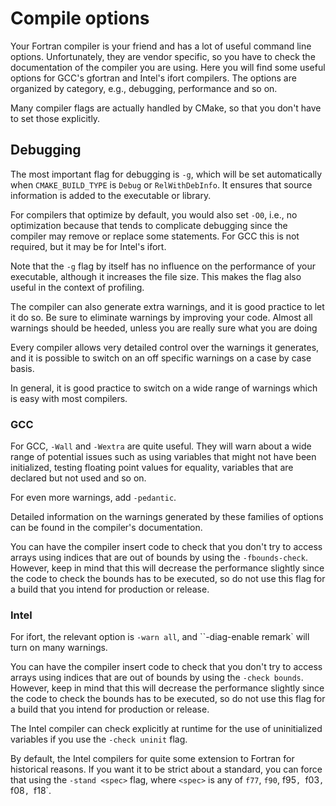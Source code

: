 # Compile options

Your Fortran compiler is your friend and has a lot of useful command line
options.  Unfortunately, they are vendor specific, so you have to check the
documentation of the compiler you are using.  Here you will find some useful
options for GCC's gfortran and Intel's ifort compilers.  The options are
organized by category, e.g., debugging, performance and so on.

Many compiler flags are actually handled by CMake, so that you don't have to
set those explicitly.


## Debugging

The most important flag for debugging is `-g`, which will be set automatically
when `CMAKE_BUILD_TYPE` is `Debug` or `RelWithDebInfo`.  It ensures that source
information is added to the executable or library.

For compilers that optimize by default, you would also set `-O0`, i.e., no
optimization because that tends to complicate debugging since the compiler may
remove or replace some statements.  For GCC this is not required, but it may be
for Intel's ifort.

Note that the `-g` flag by itself has no influence on the performance of your
executable, although it increases the file size.  This makes the flag also
useful in the context of profiling.

The compiler can also generate extra warnings, and it is good practice to let
it do so.  Be sure to eliminate warnings by improving your code.  Almost all
warnings should be heeded, unless you are really sure what you are doing

Every compiler allows very detailed control over the warnings it generates, and
it is possible to switch on an off specific warnings on a case by case basis.

In general, it is good practice to switch on a wide range of warnings which is
easy with most compilers.


### GCC

For GCC, `-Wall` and `-Wextra` are quite useful.  They will warn about a wide
range of potential issues such as using variables that might not have been
initialized, testing floating point values for equality, variables that are
declared but not used and so on.

For even more warnings, add `-pedantic`.

Detailed information on the warnings generated by these families of options can
be found in the compiler's documentation.

You can have the compiler insert code to check that you don't try to access
arrays using indices that are out of bounds by using the `-fbounds-check`.
However, keep in mind that this will decrease the performance slightly since
the code to check the bounds has to be executed, so do not use this flag for
a build that you intend for production or release.


###  Intel

For ifort, the relevant option is `-warn all`, and ``-diag-enable remark` will
turn on many warnings.

You can have the compiler insert code to check that you don't try to access
arrays using indices that are out of bounds by using the `-check bounds`.
However, keep in mind that this will decrease the performance slightly since
the code to check the bounds has to be executed, so do not use this flag for
a build that you intend for production or release.

The Intel compiler can check explicitly at runtime for the use of
uninitialized variables if you use the `-check uninit` flag.

By default, the Intel compilers for quite some extension to Fortran for
historical reasons.  If you want it to be strict about a standard, you can
force that using the `-stand <spec>` flag, where `<spec>` is any of
`f77`, `f90`, f95`, `f03`, `f08`, `f18`.
